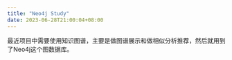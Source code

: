 ```yaml
---
title: "Neo4j Study"
date: 2023-06-28T21:00:04+08:00
---
```


最近项目中需要使用知识图谱，主要是做图谱展示和做相似分析推荐，然后就用到了Neo4j这个图数据库。
